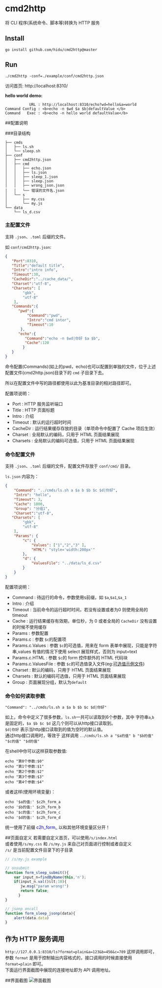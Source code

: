 cmd2http
=========
将 CLI 程序(系统命令、脚本等)转换为 HTTP 服务  


## Install
```
go install github.com/hidu/cmd2http@master
```

## Run
```
./cmd2http -conf=./example/conf/cmd2http.json
```

访问首页: http://localhost:8310/

**hello world demo:**  
```
           URL : http://localhost:8310/echo?wd=hello&a=world
Command Config : <b>echo -n $wd $a $b|defaultValue </b>  
Command   Exec : <b>echo -n hello world defaultValue</b>  
```

##配置说明

###目录结构

```
├── cmds
│   ├── ls.sh
│   └── sleep.sh
├── conf
│   ├── cmd2http.json
│   ├── cmd
│   │   ├── echo.json
│   │   ├── ls.json
│   │   ├── sleep_1.json
│   │   ├── sleep.json
│   │   ├── wrong_json.json
│   │   └── 错误的文件名.json
│   └── s
│       ├── my.css
│       └── my.js
└── data
    └── ls_d.csv

```

### 主配置文件 
支持 `.json`、`.toml` 后缀的文件。

如 `conf/cmd2http.json`:
```json
{
   "Port":8310,
   "Title":"default title",
   "Intro":"intro info",
   "Timeout":30,
   "CacheDir":"../cache_data/",
   "Charset":"utf-8",
   "Charsets": [
        "gbk",
        "utf-8"
    ],
   "Commands":{
      "pwd":{
          "Command":"pwd",
          "Intro":"cmd intor",
          "Timeout":10
       },
      "echo":{
         "Command":"echo -n $wd|你好 $a $b",
         "Cache":120
        }
   }
}
```
命令配置(Commands)(如上的pwd，echo)也可以配置到单独的文件，位于上述配置文件(cmd2http.json)目录下的 `cmd` 子目录下去。  

所以在配置文件中写的路径都使用以此为基准目录的相对路径即可。 

配置项说明： 
*   Port      : HTTP 服务监听端口
*   Title     : HTTP 页面标题
*   Intro     : 介绍
*   Timeout   : 默认的运行超时时间
*   CacheDir  : 运行结果缓存存放的目录（单项命令中配置了 Cache 项后生效）
*   Charset   : 全局默认的编码，只用于 HTML 页面结果展现
*   Charsets  : 全局默认的编码可选值，只用于 HTML 页面结果展现

### 命令配置文件
支持 `.json`、`.toml` 后缀的文件，配置文件存放于 `conf/cmd/` 目录。

`ls.json` 内容为：
```json
{
    "Command": "../cmds/ls.sh a $a b $b $c $d|你好",
    "Intro": "hello",
    "Timeout": 3,
    "Cache": 1800,
    "Group": "分组1",
    "Charset":"utf-8",
   "Charsets": [
        "gbk",
        "utf-8"
    ],
    "Params": {
        "c": {
            "Values": ["1","2","3" ],
            "HTML": "style='width:200px'"
        },
        "d": {
            "ValuesFile": "../data/ls_d.csv"
        }
    }
}
```
配置项说明：  
*  Command   :  待运行的命令，参数使用`$`前缀，如 `$a`,`$a1`,`$a_1`  
*  Intro : 介绍
*  Timeout : 当前命令的运行超时时间，若没有设置或者为0 则使用全局的 timeout
*  Cache : 运行结果缓存有效期，单位秒，为 0 或者全局的 `CacheDir` 没有设置的时候不使用缓存
*  Params : 参数配置
*  Params.c : 参数 `$c`的配置项
*  Params.c.Values : 参数 `$c`的可选值，用来在 form 表单中展现，只能是字符串,values 有值的情况下使用 select 展现样式，否则为 input=text
*  Params.c.HTML : 参数 `$c`的 form 控件额外的 HTML 代码块
*  Params.c.ValuesFile : 参数 `$c`的可选值录入文件(eg:[可选值示例文件](./example/data/ls_d.csv))
*  Charset   : 默认的编码，只用于 HTML 页面结果展现
*  Charsets  : 默认的编码可选值，只用于 HTML 页面结果展现
*  Group     :  页面展现分组，默认为`default`

### 命令如何读取参数
```
"Command": "../cmds/ls.sh a $a b $b $c $d|你好"
```
如上，命令中定义了很多参数，`ls.sh`一共可以读取到6个参数，其中 字符串`a`,`b` 是固定的，`$a $b $c $d` 这几个则可以从http接口读取到。  
`$d|你好` 表示当http接口读取到的值为空时的默认值。  
通过http接口调用时，等效于 这样调用 `../cmds/ls.sh a "$a的值" b "$b的值" "$c的值" "$d的值"`  

在shell中你可以这样获取参数值:
```
echo "第0个参数:$0"
echo "第1个参数:$1"
echo "第2个参数:$2"
echo "第3个参数:$3"
echo "第4个参数:$4"
```

或者这样(使用环境变量)：
```
echo '$a的值:' $c2h_form_a
echo '$b的值:' $c2h_form_b
echo '$c的值:' $c2h_form_c
echo '$d的值:' $c2h_form_d
```
统一使用了前缀 <font color=blue>c2h_form_</font> 以和其他环境变量区分开！ 


##页面自定义
若需要自定义首页，可以使用`/s/index.html`  
或者使用`/s/my.css` 和 `/s/my.js` 来自己对页面进行控制或者自定义  
`/s/` 是当前配置文件目录下的子目录  


```javascript
// /s/my.js example

// onsubmit
function form_sleep_submit(){
    var input_n=findByName(this,'n');
    if(input_n.val()&lt;10){
       jw.msg("param wrong!")
       return false;
      }
}

// jsonp oncall
function form_sleep_jsonp(data){
    alert(data.data)
}
```

## 作为 HTTP 服务调用
`http://127.0.0.1:8310/ls?format=plain&a=123&b=456&c=789` 
这样调用即可，参数 `format` 是用于控制输出内容格式的，接口调用的时候直接使用 `format=plain` 即可。  
下面运行界面截图中展现的连接地址即为 API 调用地址。  

##界面截图
![界面截图](http://hidu.github.io/cmd2http/screenshot/index.png)


